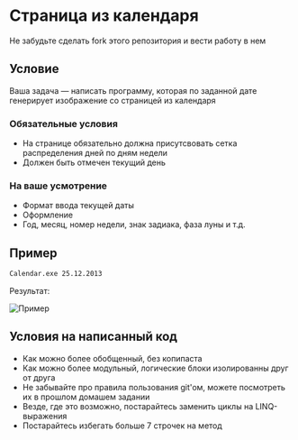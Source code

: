 # Страница из календаря

Не забудьте сделать fork этого репозитория и вести работу в нем

## Условие

Ваша задача — написать программу, которая по заданной дате генерирует изображение со страницей из календаря

### Обязательные условия

* На странице обязательно должна присутсвовать сетка распределения дней по дням недели
* Должен быть отмечен текущий день

### На ваше усмотрение

* Формат ввода текущей даты
* Оформление
* Год, месяц, номер недели, знак задиака, фаза луны и т.д.

## Пример

```bash
Calendar.exe 25.12.2013
```

Результат:

![Пример](http://i.imgur.com/wdOcf68.png)

## Условия на написанный код

* Как можно более обобщенный, без копипаста
* Как можно более модульный, логические блоки изолированны друг от друга
* Не забывайте про правила пользования git'ом, можете посмотреть их в прошлом домашем задании
* Везде, где это возможно, постарайтесь заменить циклы на LINQ-выражения
* Постарайтесь избегать больше 7 строчек на метод